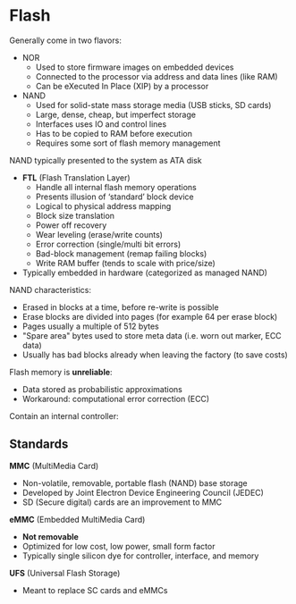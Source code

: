 # Flash

Generally come in two flavors:

* NOR 
  - Used to store firmware images on embedded devices
  - Connected to the processor via address and data lines (like RAM)
  - Can be eXecuted In Place (XIP) by a processor
* NAND
  - Used for solid-state mass storage media (USB sticks, SD cards)
  - Large, dense, cheap, but imperfect storage
  - Interfaces uses IO and control lines
  - Has to be copied to RAM before execution
  - Requires some sort of flash memory management

NAND typically presented to the system as ATA disk

* **FTL** (Flash Translation Layer)
  - Handle all internal flash memory operations
  - Presents illusion of ‘standard’ block device
  - Logical to physical address mapping
  - Block size translation
  - Power off recovery
  - Wear leveling (erase/write counts)
  - Error correction (single/multi bit errors)
  - Bad-block management (remap failing blocks)
  - Write RAM buffer (tends to scale with price/size)
* Typically embedded in hardware (categorized as managed NAND)

NAND characteristics:

* Erased in blocks at a time, before re-write is possible
* Erase blocks are divided into pages (for example 64 per erase block)
* Pages usually a multiple of 512 bytes
* "Spare area" bytes used to store meta data (i.e. worn out marker, ECC data)
* Usually has bad blocks already when leaving the factory (to save costs)

Flash memory is **unreliable**:

* Data stored as probabilistic approximations
* Workaround: computational error correction (ECC)

Contain an internal controller:


## Standards

**MMC** (MultiMedia Card)

* Non-volatile, removable, portable flash (NAND) base storage
* Developed by Joint Electron Device Engineering Council (JEDEC)
* SD (Secure digital) cards are an improvement to MMC

**eMMC** (Embedded MultiMedia Card)

* **Not removable**
* Optimized for low cost, low power, small form factor
* Typically single silicon dye for controller, interface, and memory

**UFS** (Universal Flash Storage)

* Meant to replace SC cards and eMMCs


